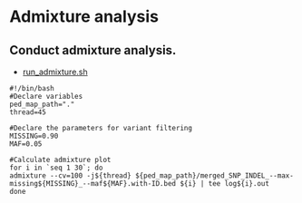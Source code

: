 # Admixture analysis
## Conduct admixture analysis.
- [run_admixture.sh](./scripts/run_admixture.sh)
```
#!/bin/bash
#Declare variables
ped_map_path="."
thread=45

#Declare the parameters for variant filtering
MISSING=0.90
MAF=0.05

#Calculate admixture plot
for i in `seq 1 30`; do
admixture --cv=100 -j${thread} ${ped_map_path}/merged_SNP_INDEL_--max-missing${MISSING}_--maf${MAF}.with-ID.bed ${i} | tee log${i}.out
done
```
